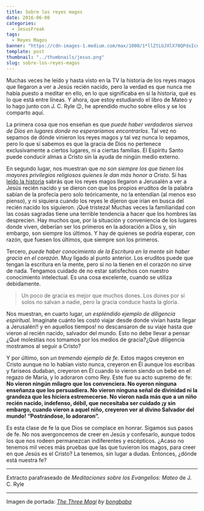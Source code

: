 ```yaml
---
title: Sobre los reyes magos
date: 2016-06-08
categories:
  - JesusFreak
tags:
  - Reyes Magos
banner: "https://cdn-images-1.medium.com/max/1000/1*llZtLGJXlX70QPdxIcnKTQ.png"
template: post
thumbnail: "../thumbnails/jesus.png"
slug: sobre-los-reyes-magos
---
```


Muchas veces he leído y hasta visto en la TV la historia de los reyes magos que llegaron a ver a Jesús recién nacido, pero la verdad es que nunca me había puesto a meditar en ello, en lo que significaba en sí la historia, qué es lo que está entre líneas. Y ahora, que estoy estudiando el libro de Mateo y lo hago junto con J. C. Ryle 😉, he aprendido mucho sobre ellos y se los comparto aquí.

La primera cosa que nos enseñan es que _puede haber verdaderos siervos de Dios en lugares donde no esperaríamos encontrarlos_. Tal vez no sepamos de dónde vinieron los reyes magos y tal vez nunca lo sepamos, pero lo que sí sabemos es que la gracia de Dios no pertenece exclusivamente a ciertos lugares, ni a ciertas familias. El Espíritu Santo puede conducir almas a Cristo sin la ayuda de ningún medio externo.

En segundo lugar, nos muestran que _no son siempre los que tienen los mayores privilegios religiosos quienes le dan más honor a Cristo_. Si has [leído la historia](https://www.biblegateway.com/passage/?search=Mateo+2%3A1-12&version=LBLA) sabrás que los reyes magos llegaron a Jerusalén a ver a Jesús recién nacido y se dieron con que los propios eruditos de la palabra sabían de la profecía pero solo teóricamente, no la entendían (al menos eso pienso), y ni siquiera cuando los reyes le dijeron que irían en busca del recién nacido los siguieron. ¡Qué tristeza! Muchas veces la familiaridad con las cosas sagradas tiene una terrible tendencia a hacer que los hombres las desprecien. Hay muchos que, por la situación y conveniencia de los lugares donde viven, deberían ser los primeros en la adoración a Dios y, sin embargo, son siempre los últimos. Y hay de quienes se podría esperar, con razón, que fuesen los últimos, que siempre son los primeros.

Tercero, _puede haber conocimiento de la Escritura en la mente sin haber gracia en el corazón_. Muy ligado al punto anterior. Los eruditos puede que tengan la escritura en la mente, pero si no la tienen en el corazón no sirve de nada. Tengamos cuidado de no estar satisfechos con nuestro conocimiento intelectual. Es una cosa excelente, cuando se utiliza debidamente.

> Un poco de gracia es mejor que muchos dones. Los dones por sí solos no salvan a nadie, pero la gracia conduce hasta la gloria.

Nos muestran, en cuarto lugar, _un espléndido ejemplo de diligencia espiritual_. Imagínate cuánto les costó viajar desde donde vivían hasta llegar a Jerusalén!! y en aquellos tiempos! no descansaron de su viaje hasta que vieron al recién nacido, salvador del mundo. Esto no debe llevar a pensar ¿Qué molestias nos tomamos por los medios de gracia?¿Qué diligencia mostramos al seguir a Cristo?

Y por último, son _un tremendo ejemplo de fe_. Estos magos creyeron en Cristo aunque no lo habían visto nunca, creyeron en Él aunque los escribas y fariseos dudaban, creyeron en Él cuando lo vieron siendo un bebé en el regazo de María, y lo adoraron como Rey. Este fue su acto supremo de fe: **No vieron ningún milagro que los convenciera. No oyeron ninguna enseñanza que los persuadiera. No vieron ninguna señal de divinidad ni la grandeza que les hiciera estremecerse. No vieron nada más que a un niño recién nacido, indefenso, débil, que necesitaba ser cuidado ¡y sin embargo, cuando vieron a aquel niño, creyeron ver al divino Salvador del mundo! “Postrándose, lo adoraron”.**

Es esta clase de fe la que Dios se complace en honrar. Sigamos sus pasos de fe. No nos avergoncemos de creer en Jesús y confesarlo, aunque todos los que nos rodeen permanezcan indiferentes y escépticos. ¿Acaso no tenemos mil veces más pruebas que las que tuvieron los magos, para creer en que Jesús es el Cristo? La tenemos, sin lugar a dudas. Entonces, ¿dónde está nuestra fe?

---

Extracto parafraseado de _Meditaciones sobre los Evangelios: Mateo_ de J. C. Ryle

---

Imagen de portada: _[The Three Magi](http://bongbaba.deviantart.com/art/The-Three-Magi-579739043) by [bongbaba](http://bongbaba.deviantart.com/)_
